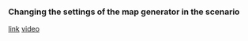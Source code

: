 ### Changing the settings of the map generator in the scenario
[link](https://github.com/flameSla/fadmin)
[video](https://cdn.discordapp.com/attachments/505844018295341091/919050716151181333/2021-12-11_08-54-18-1.mp4)